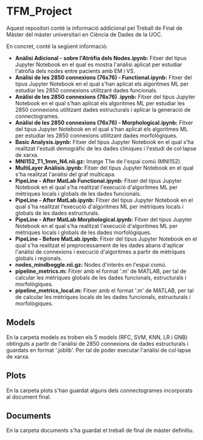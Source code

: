 # TFM_Project

Aquest repositori conté la informació addicional pel Treball de Final de Màster del màster universitari en Ciència de Dades de la UOC.

En concret, conté la següent informació:
* **Anàlisi Adicional - sobre l'Atròfia dels Nodes.ipynb:** Fitxer del tipus Jupyter Notebook en el qual es mostra l'anàlisi aplicat per estudiar l'atròfia dels nodes entre pacients amb EM i VS.
* **Anàlisi de les 2850 connexions (76x76) - Functional.ipynb:** Fitxer del tipus Jupyter Notebook en el qual s'han aplicat els algoritmes ML per estudiar les 2850 connexions utilitzant dades funcionals.
* **Anàlisi de les 2850 connexions (76x76) .ipynb:** Fitxer del tipus Jupyter Notebook en el qual s'han aplicat els algoritmes ML per estudiar les 2850 connexions utilitzant dades estructurals i aplicar la generació de connectogrames.
* **Anàlisi de les 2850 connexions (76x76) - Morphological.ipynb:** Fitxer del tipus Jupyter Notebook en el qual s'han aplicat els algoritmes ML per estudiar les 2850 connexions utilitzant dades morfològiques.
* **Basic Analysis.ipynb:** Fitxer del tipus Jupyter Notebook en el qual s'ha realitzat l'estudi demogràfic de les dades clíniques i l'estudi de col·lapse de xarxa.
* **MNI152_T1_1mm_N4.nii.gz:** Imatge T1w de l'espai comú (MNI152).
* **MultiLayer Anàlisis.ipynb:** Fitxer del tipus Jupyter Notebook en el qual s'ha realitzat l'anàlisi del graf multicapa.
* **PipeLine - After MatLab Functional.ipynb:** Fitxer del tipus Jupyter Notebook en el qual s'ha realitzat l'execució d'algoritmes ML per mètriques locals i globals de les dades funcionals.
* **PipeLine - After MatLab.ipynb:** Fitxer del tipus Jupyter Notebook en el qual s'ha realitzat l'execució d'algoritmes ML per mètriques locals i globals de les dades estructurals.
* **PipeLine - After MatLab Morphological.ipynb:** Fitxer del tipus Jupyter Notebook en el qual s'ha realitzat l'execució d'algoritmes ML per mètriques locals i globals de les dades morfològiques.
* **PipeLine - Before MatLab.ipynb:** Fitxer del tipus Jupyter Notebook en el qual s'ha realitzat el preprocessament de les dades abans d'aplicar l'anàlisi de connexions i execució d'algoritmes a partir de mètriques globals i regionals.
* **nodes_mindboggle.nii.gz:** Nodes d'interès en l'espai comú.
* **pipeline_metrics.m:** Fitxer amb el format '.m' de MATLAB, per tal de calcular les mètriques globals de les dades funcionals, estructurals i morfològiques.
* **pipeline_metrics_local.m:** Fitxer amb el format '.m' de MATLAB, per tal de calcular les mètriques locals de les dades funcionals, estructurals i morfològiques.


## Models
En la carpeta models es troben els 5 models (RFC, SVM, KNN, LR i GNB) obtinguts a partir de l'anàlisi de 2850 connexions de dades estructurals i guardats en format '.joblib'. Per tal de poder executar l'anàlisi de col·lapse de xarxa.

## Plots
En la carpeta plots s'han guardat alguns dels connectogrames incorporats al document final.

## Documents
En la carpeta documents s'ha guardat el treball de final de màster definitiu.
